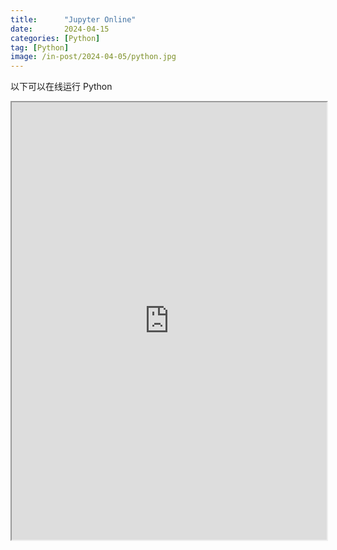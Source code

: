 ```yaml
---
title:      "Jupyter Online"
date:       2024-04-15
categories: [Python]
tag: [Python]
image: /in-post/2024-04-05/python.jpg
---
```


以下可以在线运行 Python

<iframe
  src="https://jupyterlite.github.io/demo/repl/index.html?kernel=python&toolbar=1"
  width="100%"
  height="700px">
</iframe>